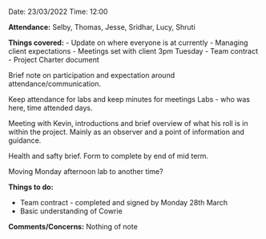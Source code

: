 Date: 23/03/2022
Time: 12:00

**Attendance:**	Selby, Thomas, Jesse, Sridhar, Lucy, Shruti

**Things covered:**
	- Update on where everyone is at currently
	- Managing client expectations
	- Meetings set with client 3pm Tuesday
	- Team contract
	- Project Charter document

Brief note on participation and expectation around attendance/communication.

Keep attendance for labs and keep minutes for meetings
Labs - who was here, time attended days.

Meeting with Kevin, introductions and brief overview of what his roll is in within the project. Mainly as an observer and a point of information and guidance.

Health and safty brief. Form to complete by end of mid term. 
	
Moving Monday afternoon lab to another time?

**Things to do:**
 -	Team contract - completed and signed by Monday 28th March
 -	Basic understanding of Cowrie

**Comments/Concerns:**
Nothing of note
